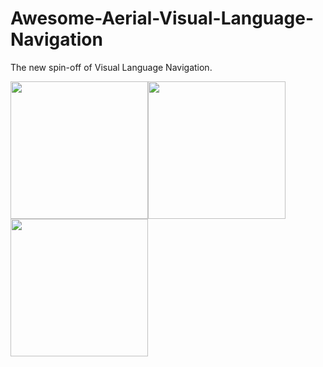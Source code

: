# Awesome-Aerial-Visual-Language-Navigation
The new spin-off of Visual Language Navigation.

<img src="https://github.com/user-attachments/assets/a202973c-86cc-4b6b-9b41-1567c91587f8" height="220" /><img src="https://github.com/user-attachments/assets/b1897bca-a7c1-43d6-a9ce-95c8f1a1b7ce" height="220" /><img src="https://github.com/user-attachments/assets/cd307765-6cad-4d70-a624-559a339beebd" height="220" />
